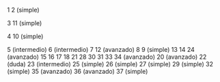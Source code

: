 1 2 (simple)

3 11 (simple)

4 10 (simple)

5 (intermedio)
6 (intermedio)
7 12 (avanzado)
8 9 (simple)
13 14 24 (avanzado)
15 16 17 18 21 28 30 31 33 34 (avanzado)
20 (avanzado)
22 (duda)
23 (intermedio)
25 (simple)
26 (simple)
27 (simple)
29 (simple)
32 (simple)
35 (avanzado)
36 (avanzado)
37 (simple)

